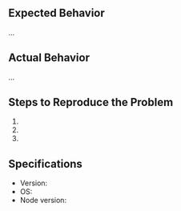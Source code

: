 ## Expected Behavior
...

## Actual Behavior
...

## Steps to Reproduce the Problem
  1.
  2.
  3.

## Specifications
  - Version:
  - OS:
  - Node version: